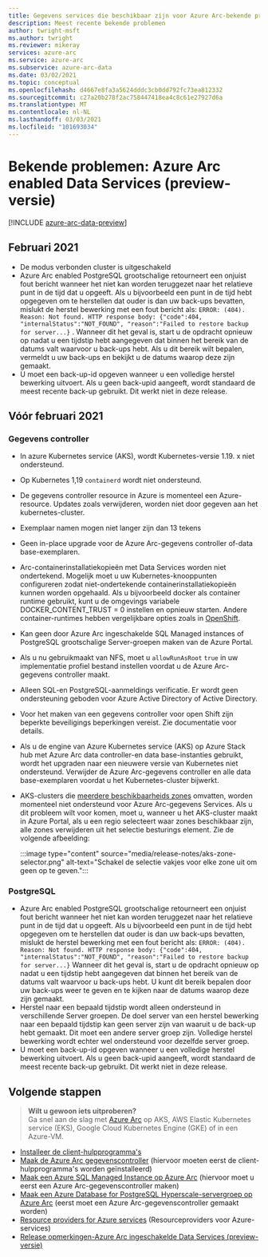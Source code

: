 ```yaml
---
title: Gegevens services die beschikbaar zijn voor Azure Arc-bekende problemen
description: Meest recente bekende problemen
author: twright-msft
ms.author: twright
ms.reviewer: mikeray
services: azure-arc
ms.service: azure-arc
ms.subservice: azure-arc-data
ms.date: 03/02/2021
ms.topic: conceptual
ms.openlocfilehash: d4667e8fa3a5624dddc3cb0dd792fc73ea812332
ms.sourcegitcommit: c27a20b278f2ac758447418ea4c8c61e27927d6a
ms.translationtype: MT
ms.contentlocale: nl-NL
ms.lasthandoff: 03/03/2021
ms.locfileid: "101693034"
---
```

# <a name="known-issues---azure-arc-enabled-data-services-preview"></a>Bekende problemen: Azure Arc enabled Data Services (preview-versie)

[!INCLUDE [azure-arc-data-preview](../../../includes/azure-arc-data-preview.md)]

## <a name="february-2021"></a>Februari 2021


- De modus verbonden cluster is uitgeschakeld
- Azure Arc enabled PostgreSQL grootschalige retourneert een onjuist fout bericht wanneer het niet kan worden teruggezet naar het relatieve punt in de tijd dat u opgeeft. Als u bijvoorbeeld een punt in de tijd hebt opgegeven om te herstellen dat ouder is dan uw back-ups bevatten, mislukt de herstel bewerking met een fout bericht als: `ERROR: (404). Reason: Not found. HTTP response body: {"code":404, "internalStatus":"NOT_FOUND", "reason":"Failed to restore backup for server...}` . Wanneer dit het geval is, start u de opdracht opnieuw op nadat u een tijdstip hebt aangegeven dat binnen het bereik van de datums valt waarvoor u back-ups hebt. Als u dit bereik wilt bepalen, vermeldt u uw back-ups en bekijkt u de datums waarop deze zijn gemaakt.
- U moet een back-up-id opgeven wanneer u een volledige herstel bewerking uitvoert. Als u geen back-upid aangeeft, wordt standaard de meest recente back-up gebruikt. Dit werkt niet in deze release.

## <a name="introduced-prior-to-february-2021"></a>Vóór februari 2021

### <a name="data-controller"></a>Gegevens controller

- In azure Kubernetes service (AKS), wordt Kubernetes-versie 1.19. x niet ondersteund.
- Op Kubernetes 1,19 `containerd` wordt niet ondersteund.
- De gegevens controller resource in Azure is momenteel een Azure-resource. Updates zoals verwijderen, worden niet door gegeven aan het kubernetes-cluster.
- Exemplaar namen mogen niet langer zijn dan 13 tekens
- Geen in-place upgrade voor de Azure Arc-gegevens controller of-data base-exemplaren.
- Arc-containerinstallatiekopieën met Data Services worden niet ondertekend.  Mogelijk moet u uw Kubernetes-knooppunten configureren zodat niet-ondertekende containerinstallatiekopieën kunnen worden opgehaald.  Als u bijvoorbeeld docker als container runtime gebruikt, kunt u de omgevings variabele DOCKER_CONTENT_TRUST = 0 instellen en opnieuw starten.  Andere container-runtimes hebben vergelijkbare opties zoals in [OpenShift](https://docs.openshift.com/container-platform/4.5/openshift_images/image-configuration.html#images-configuration-file_image-configuration).
- Kan geen door Azure Arc ingeschakelde SQL Managed instances of PostgreSQL grootschalige Server-groepen maken van de Azure Portal.
- Als u nu gebruikmaakt van NFS, moet u `allowRunAsRoot` `true` in uw implementatie profiel bestand instellen voordat u de Azure Arc-gegevens controller maakt.
- Alleen SQL-en PostgreSQL-aanmeldings verificatie.  Er wordt geen ondersteuning geboden voor Azure Active Directory of Active Directory.
- Voor het maken van een gegevens controller voor open Shift zijn beperkte beveiligings beperkingen vereist.  Zie documentatie voor details.
- Als u de engine van Azure Kubernetes service (AKS) op Azure Stack hub met Azure Arc data controller-en data base-instanties gebruikt, wordt het upgraden naar een nieuwere versie van Kubernetes niet ondersteund. Verwijder de Azure Arc-gegevens controller en alle data base-exemplaren voordat u het Kubernetes-cluster bijwerkt.
- AKS-clusters die [meerdere beschikbaarheids zones](../../aks/availability-zones.md) omvatten, worden momenteel niet ondersteund voor Azure Arc-gegevens Services. Als u dit probleem wilt voor komen, moet u, wanneer u het AKS-cluster maakt in Azure Portal, als u een regio selecteert waar zones beschikbaar zijn, alle zones verwijderen uit het selectie besturings element. Zie de volgende afbeelding:

   :::image type="content" source="media/release-notes/aks-zone-selector.png" alt-text="Schakel de selectie vakjes voor elke zone uit om geen op te geven.":::

### <a name="postgresql"></a>PostgreSQL

- Azure Arc enabled PostgreSQL grootschalige retourneert een onjuist fout bericht wanneer het niet kan worden teruggezet naar het relatieve punt in de tijd dat u opgeeft. Als u bijvoorbeeld een punt in de tijd hebt opgegeven om te herstellen dat ouder is dan uw back-ups bevatten, mislukt de herstel bewerking met een fout bericht als: `ERROR: (404). Reason: Not found. HTTP response body: {"code":404, "internalStatus":"NOT_FOUND", "reason":"Failed to restore backup for server...}`
Wanneer dit het geval is, start u de opdracht opnieuw op nadat u een tijdstip hebt aangegeven dat binnen het bereik van de datums valt waarvoor u back-ups hebt. U kunt dit bereik bepalen door uw back-ups weer te geven en te kijken naar de datums waarop deze zijn gemaakt.
- Herstel naar een bepaald tijdstip wordt alleen ondersteund in verschillende Server groepen. De doel server van een herstel bewerking naar een bepaald tijdstip kan geen server zijn van waaruit u de back-up hebt gemaakt. Dit moet een andere server groep zijn. Volledige herstel bewerking wordt echter wel ondersteund voor dezelfde server groep.
- U moet een back-up-id opgeven wanneer u een volledige herstel bewerking uitvoert. Als u geen back-upid aangeeft, wordt standaard de meest recente back-up gebruikt. Dit werkt niet in deze release.

## <a name="next-steps"></a>Volgende stappen

> **Wilt u gewoon iets uitproberen?**  
> Ga snel aan de slag met [Azure Arc](https://azurearcjumpstart.io/azure_arc_jumpstart/azure_arc_data/) op AKS, AWS Elastic Kubernetes service (EKS), Google Cloud Kubernetes Engine (GKE) of in een Azure-VM.

- [Installeer de client-hulpprogramma's](install-client-tools.md)
- [Maak de Azure Arc gegevenscontroller](create-data-controller.md) (hiervoor moeten eerst de client-hulpprogramma's worden geïnstalleerd)
- [Maak een Azure SQL Managed Instance op Azure Arc](create-sql-managed-instance.md) (hiervoor moet u eerst een Azure Arc-gegevenscontroller maken)
- [Maak een Azure Database for PostgreSQL Hyperscale-servergroep op Azure Arc](create-postgresql-hyperscale-server-group.md) (eerst moet een Azure Arc-gegevenscontroller gemaakt worden)
- [Resource providers for Azure services](../../azure-resource-manager/management/azure-services-resource-providers.md) (Resourceproviders voor Azure-services)
- [Release opmerkingen-Azure Arc ingeschakelde Data Services (preview-versie)](release-notes.md)
